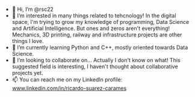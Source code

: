 - 👋 Hi, I’m @rsc22
- 👀 I’m interested in many things related to tehcnology! In the digital space, I'm trying to grow my knowledge of programming, Data Science and Artificial Intelligence.
      But ones and zeros aren't everything! Mechanics, 3D printing, railway and infrastructure projects are other things I love.
- 🌱 I’m currently learning Python and C++, mostly oriented towards Data Science.
- 💞️ I’m looking to collaborate on... Actually I don't know on what! This suggested field is interesting, I haven't thought about collaborative projects yet.
- 📫 You can reach me on my LinkedIn profile: www.linkedin.com/in/ricardo-suarez-carames

<!---
rsc22/rsc22 is a ✨ special ✨ repository because its `README.md` (this file) appears on your GitHub profile.
You can click the Preview link to take a look at your changes.
--->
